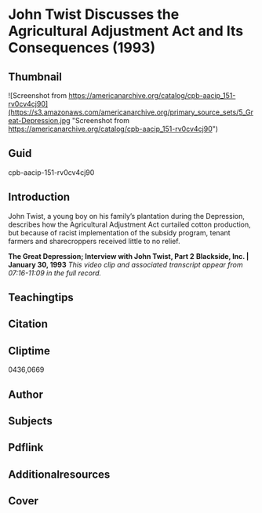 # John Twist Discusses the Agricultural Adjustment Act and Its Consequences (1993)

## Thumbnail

![Screenshot from https://americanarchive.org/catalog/cpb-aacip_151-rv0cv4cj90](https://s3.amazonaws.com/americanarchive.org/primary_source_sets/5_Great-Depression.jpg "Screenshot from https://americanarchive.org/catalog/cpb-aacip_151-rv0cv4cj90")

## Guid
cpb-aacip-151-rv0cv4cj90

## Introduction

John Twist, a young boy on his family’s plantation during the Depression, describes how the Agricultural Adjustment Act curtailed cotton production, but because of racist implementation of the subsidy program, tenant farmers and sharecroppers received little to no relief.

<b>The Great Depression; Interview with John Twist, Part 2</b>
<b>Blackside, Inc. | January 30, 1993</b>
<i>This video clip and associated transcript appear from 07:16-11:09 in the full record.</i>

## Teachingtips

## Citation

## Cliptime

0436,0669

## Author
## Subjects
## Pdflink
## Additionalresources
## Cover
